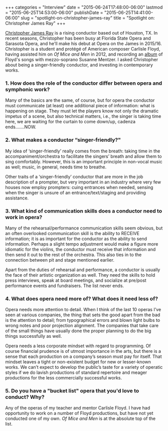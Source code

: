 +++
categories = "Interview"
date = "2015-06-24T17:48:00-06:00"
lastmod = "2015-06-25T14:53:00-06:00"
publishDate = "2015-06-25T14:41:00-06:00"
slug = "spotlight-on-christopher-james-ray"
title = "Spotlight on: Christopher James Ray"
+++

[Christopher James Ray](/scene/people/christopher-james-ray/) is a rising conductor based out of Houston, TX. In recent seasons, Christopher has been busy at Florida State Opera and Sarasota Opera, and he'll make his debut at Opera on the James in 2015/16. Christopher is a student and protégé of American composer Carlisle Floyd, having assisted him on *Of Mice and Men* in 2012, and recording an [album](http://www.amazon.com/C-Floyd-Letter-Susanne-Mentzer/dp/B00G4U7UNK) of Floyd's songs with mezzo-soprano Susanne Mentzer. I asked Christopher about being a singer-friendly conductor, and investing in contemporary works.

### 1. How does the role of the conductor differ between opera and symphonic work?

Many of the basics are the same, of course, but for opera the conductor must communicate (at least) one additional piece of information: what is happening on stage. They must let the players know not only the dramatic impetus of a scene, but also technical matters, i.e., the singer is taking time here, we are waiting for the curtain to come down/up, cadenza ends.......NOW.

### 2. What makes a conductor “singer-friendly?"

My idea of ‘singer-friendly’ really comes from the breath: taking time in the accompaniment/orchestra to facilitate the singers’ breath and allow them to sing comfortably. However, this is an important principle in non-vocal music as well; music, in general, needs time to breathe. 

Other traits of a ‘singer-friendly’ conductor that are more in the job description of a prompter, but very important in an industry where very few houses now employ prompters: cuing entrances when needed, sensing when the singer is unsure of an entrance/text/staging and providing assistance.

### 3. What kind of communication skills does a conductor need to work in opera?

Many of the rehearsal/performance communication skills seem obvious, but an often overlooked communication skill is the ability to RECEIVE information; it is as important for the conductor as the ability to send information. Perhaps a slight tempo adjustment would make a figure more idiomatic for the violins, the conductor must receive that information and then send it out to the rest of the orchestra. This also ties in to the connection between pit and stage mentioned earlier.

Apart from the duties of rehearsal and performance, a conductor is usually the face of their artistic organization as well. They need the skills to hold press interviews, speak at board meetings, and socialize at pre/post performance events and fundraisers. The list never ends.

### 4. What does opera need more of? What does it need less of?

Opera needs more attention to detail. When I think of the last 10 operas I’ve seen at various companies, the thing that sets the good apart from the bad is the attention to detail; from typographical errors and blown light bulbs to wrong notes and poor projection alignment. The companies that take care of the small things have usually done the proper planning to do the big things successfully as well.

Opera needs a less corporate mindset with regard to programming. Of course financial prudence is of utmost importance in the arts, but there is a sense that each production on a company’s season must pay for itself. That mindset leaves a tight or non-existent budget for new or lesser-known works. We can’t expect to develop the public’s taste for a variety of operatic styles if we do lavish productions of standard repertoire and meager productions for the less commercially successful works.

### 5. Do you have a "bucket list" opera that you'd love to conduct? Why?

Any of the operas of my teacher and mentor Carlisle Floyd. I have had opportunity to work on a number of Floyd productions, but have not yet conducted one of my own. *Of Mice and Men* is at the absolute top of the list.
